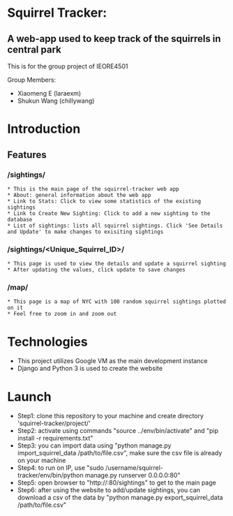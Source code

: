 # Squirrel Tracker: 
## A web-app used to keep track of the squirrels in central park

This is for the group project of IEORE4501

Group Members:
* Xiaomeng E (laraexm)
* Shukun Wang (chillywang)

# Introduction
## Features
### /sightings/
    * This is the main page of the squirrel-tracker web app
    * About: general information about the web app
    * Link to Stats: Click to view some statistics of the existing sightings
    * Link to Create New Sighting: Click to add a new sighting to the database
    * List of sightings: lists all squirrel sightings. Click 'See Details and Update' to make changes to exisiting sightings
    
### /sightings/<Unique_Squirrel_ID>/
    * This page is used to view the details and update a squirrel sighting
    * After updating the values, click update to save changes

### /map/
    * This page is a map of NYC with 100 random squirrel sightings plotted on it
    * Feel free to zoom in and zoom out
   
# Technologies
   * This project utilizes Google VM as the main development instance
   * Django and Python 3 is used to create the website

# Launch
   * Step1: clone this repository to your machine and create directory 'squirrel-tracker/project/'
   * Step2: activate using commands "source ../env/bin/activate" and "pip install -r requirements.txt"
   * Step3: you can import data using "python manage.py import_squirrel_data /path/to/file.csv", make sure the csv file is already on your machine
   * Step4: to run on IP, use "sudo /username/squirrel-tracker/env/bin/python manage.py runserver 0.0.0.0:80"
   * Step5: open browser to "http://<External IP>:80/sightings" to get to the main page
   * Step6: after using the website to add/update sightings, you can download a csv of the data by "python manage.py export_squirrel_data /path/to/file.csv"
